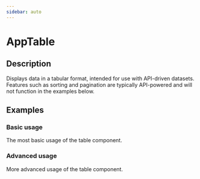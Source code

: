 ```yaml
---
sidebar: auto
---
```


# AppTable

## Description

Displays data in a tabular format, intended for use with API-driven datasets. Features such as sorting and pagination are typically API-powered and will not function in the examples below.

## Examples

### Basic usage
The most basic usage of the table component.

<ComponentPreview name="app-table-basic" />

### Advanced usage
More advanced usage of the table component.

<ComponentPreview name="app-table-advanced" />

<!-- @include: ./app-table-meta.md -->